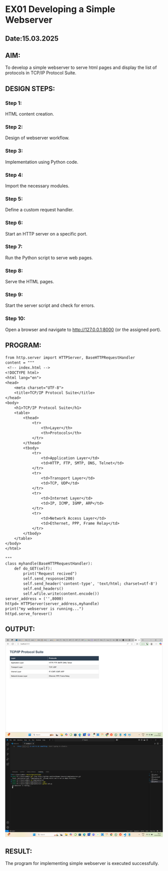 # EX01 Developing a Simple Webserver
## Date:15.03.2025

## AIM:
To develop a simple webserver to serve html pages and display the list of protocols in TCP/IP Protocol Suite.

## DESIGN STEPS:
### Step 1: 
HTML content creation.

### Step 2:
Design of webserver workflow.

### Step 3:
Implementation using Python code.

### Step 4:
Import the necessary modules.

### Step 5:
Define a custom request handler.

### Step 6:
Start an HTTP server on a specific port.

### Step 7:
Run the Python script to serve web pages.

### Step 8:
Serve the HTML pages.

### Step 9:
Start the server script and check for errors.

### Step 10:
Open a browser and navigate to http://127.0.0.1:8000 (or the assigned port).

## PROGRAM:
```
from http.server import HTTPServer, BaseHTTPRequestHandler
content = """
 <!-- index.html -->
<!DOCTYPE html>
<html lang="en">
<head>
    <meta charset="UTF-8">
    <title>TCP/IP Protocol Suite</title>
</head>
<body>
    <h1>TCP/IP Protocol Suite</h1>
    <table>
        <thead>
            <tr>
                <th>Layer</th>
                <th>Protocols</th>
            </tr>
        </thead>
        <tbody>
            <tr>
                <td>Application Layer</td>
                <td>HTTP, FTP, SMTP, DNS, Telnet</td>
            </tr>
            <tr>
                <td>Transport Layer</td>
                <td>TCP, UDP</td>
            </tr>
            <tr>
                <td>Internet Layer</td>
                <td>IP, ICMP, IGMP, ARP</td>
            </tr>
            <tr>
                <td>Network Access Layer</td>
                <td>Ethernet, PPP, Frame Relay</td>
            </tr>
        </tbody>
    </table>
</body>
</html>

"""
class myhandle(BaseHTTPRequestHandler):
    def do_GET(self):
        print("Request recived")
        self.send_response(200)
        self.send_header('content-type', 'text/html; charset=utf-8')
        self.end_headers()
        self.wfile.write(content.encode())
server_address = ('',8000)
httpd= HTTPServer(server_address,myhandle)
print("my webserver is running...")
httpd.serve_forever()

```



## OUTPUT:
![alt text](<Screenshot (188).png>)
![alt text](<Screenshot (176).png>)
## RESULT:
The program for implementing simple webserver is executed successfully.
